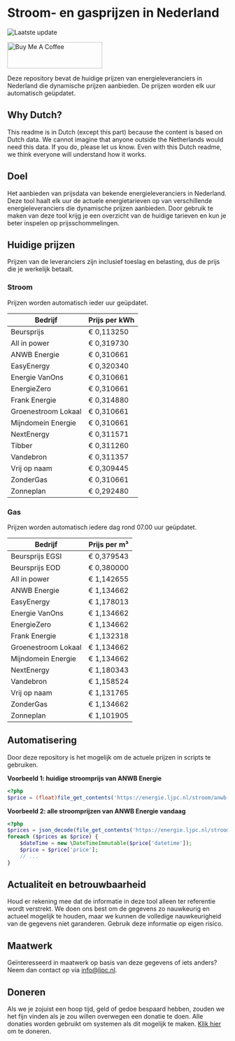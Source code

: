 # Stroom- en gasprijzen in Nederland

![Laatste update](https://img.shields.io/badge/laatste%20update-2023--04--28%2006%3A00%20CET-brightgreen)

<a href="https://www.buymeacoffee.com/Lars-" target="_blank"><img src="https://cdn.buymeacoffee.com/buttons/v2/default-orange.png" alt="Buy Me A Coffee" height="60" style="height: 60px !important;width: 217px !important;" ></a>

Deze repository bevat de huidige prijzen van energieleveranciers in Nederland die dynamische prijzen aanbieden. De prijzen worden elk uur automatisch geüpdatet.

## Why Dutch?

This readme is in Dutch (except this part) because the content is based on Dutch data. We cannot imagine that anyone outside the Netherlands would need this data. If you do, please let us know. Even with this Dutch readme, we think
everyone will understand how it works.

## Doel

Het aanbieden van prijsdata van bekende energieleveranciers in Nederland. Deze tool haalt elk uur de actuele energietarieven op van verschillende energieleveranciers die dynamische prijzen aanbieden. Door gebruik te maken van deze tool
krijg je een overzicht van de huidige tarieven en kun je beter inspelen op prijsschommelingen.

## Huidige prijzen

Prijzen van de leveranciers zijn inclusief toeslag en belasting, dus de prijs die je werkelijk betaalt.

### Stroom

Prijzen worden automatisch ieder uur geüpdatet.

 Bedrijf | Prijs per kWh 
---------|---------------
Beursprijs | € 0,113250
All in power | € 0,319730
ANWB Energie | € 0,310661
EasyEnergy | € 0,320340
Energie VanOns | € 0,310661
EnergieZero | € 0,310661
Frank Energie | € 0,314880
Groenestroom Lokaal | € 0,310661
Mijndomein Energie | € 0,310661
NextEnergy | € 0,311571
Tibber | € 0,311260
Vandebron | € 0,311357
Vrij op naam | € 0,309445
ZonderGas | € 0,310661
Zonneplan | € 0,292480


### Gas

Prijzen worden automatisch iedere dag rond 07.00 uur geüpdatet.

 Bedrijf | Prijs per m³ 
---------|--------------
Beursprijs EGSI | € 0,379543
Beursprijs EOD | € 0,380000
All in power | € 1,142655
ANWB Energie | € 1,134662
EasyEnergy | € 1,178013
Energie VanOns | € 1,134662
EnergieZero | € 1,134662
Frank Energie | € 1,132318
Groenestroom Lokaal | € 1,134662
Mijndomein Energie | € 1,134662
NextEnergy | € 1,180343
Vandebron | € 1,158524
Vrij op naam | € 1,131765
ZonderGas | € 1,134662
Zonneplan | € 1,101905


## Automatisering

Door deze repository is het mogelijk om de actuele prijzen in scripts te gebruiken.

**Voorbeeld 1: huidige stroomprijs van ANWB Energie**

```php
<?php
$price = (float)file_get_contents('https://energie.ljpc.nl/stroom/anwb-energie-nu.txt');

```

**Voorbeeld 2: alle stroomprijzen van ANWB Energie vandaag**

```php
<?php
$prices = json_decode(file_get_contents('https://energie.ljpc.nl/stroom/all-in-power-vandaag.json'),true);
foreach ($prices as $price) {
    $dateTime = new \DateTimeImmutable($price['datetime']);
    $price = $price['price'];
    // ...
}
```

## Actualiteit en betrouwbaarheid

Houd er rekening mee dat de informatie in deze tool alleen ter referentie wordt verstrekt. We doen ons best om de gegevens zo nauwkeurig en actueel mogelijk te houden, maar we kunnen de volledige nauwkeurigheid van de gegevens niet
garanderen. Gebruik deze informatie op eigen risico.

## Maatwerk

Geïnteresseerd in maatwerk op basis van deze gegevens of iets anders? Neem dan contact op
via [info@ljpc.nl](mailto:info@ljpc.nl?subject=Energie%20prijzen).

## Doneren

Als we je zojuist een hoop tijd, geld of gedoe bespaard hebben, zouden we het fijn vinden als je zou willen overwegen een
donatie te doen. Alle donaties worden gebruikt om systemen als dit mogelijk te
maken. [Klik hier](https://www.buymeacoffee.com/Lars-) om te doneren.
